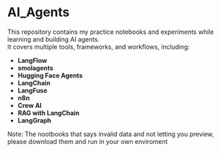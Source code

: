 # AI_Agents
This repository contains my practice notebooks and experiments while learning and building AI agents.  
It covers multiple tools, frameworks, and workflows, including:

- **LangFlow**
- **smolagents**
- **Hugging Face Agents**
- **LangChain**
- **LangFuse**
- **n8n**
- **Crew AI**
- **RAG with LangChain**
- **LangGraph**

Note: The nootbooks that says invalid data and not letting you preview, please download them and run in your own enviroment
